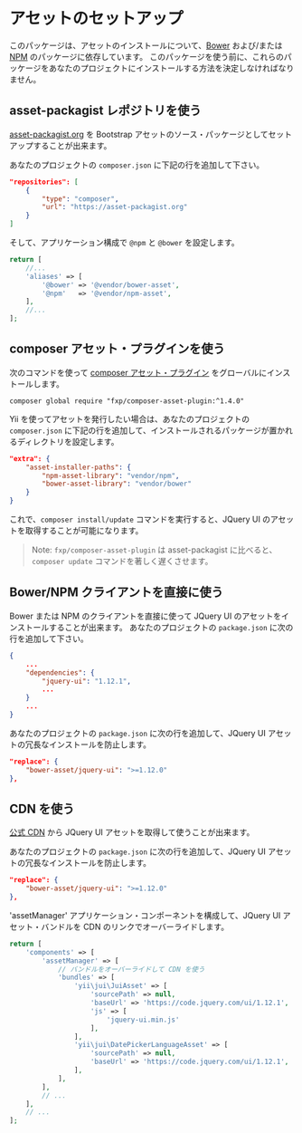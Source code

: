アセットのセットアップ
======================

このパッケージは、アセットのインストールについて、[Bower](http://bower.io/) および/または [NPM](https://www.npmjs.org/) のパッケージに依存しています。
このパッケージを使う前に、これらのパッケージをあなたのプロジェクトにインストールする方法を決定しなければなりません。


## asset-packagist レポジトリを使う

[asset-packagist.org](https://asset-packagist.org) を Bootstrap アセットのソース・パッケージとしてセットアップすることが出来ます。

あなたのプロジェクトの `composer.json` に下記の行を追加して下さい。

```json
"repositories": [
    {
        "type": "composer",
        "url": "https://asset-packagist.org"
    }
]
```

そして、アプリケーション構成で `@npm` と `@bower` を設定します。

```php
return [
    //...
    'aliases' => [
        '@bower' => '@vendor/bower-asset',
        '@npm'   => '@vendor/npm-asset',
    ],
    //...
];
```


## composer アセット・プラグインを使う

次のコマンドを使って [composer アセット・プラグイン](https://github.com/francoispluchino/composer-asset-plugin/) をグローバルにインストールします。

```
composer global require "fxp/composer-asset-plugin:^1.4.0"
```

Yii を使ってアセットを発行したい場合は、あなたのプロジェクトの `composer.json` に下記の行を追加して、インストールされるパッケージが置かれるディレクトリを設定します。

```json
"extra": {
    "asset-installer-paths": {
        "npm-asset-library": "vendor/npm",
        "bower-asset-library": "vendor/bower"
    }
}
```

これで、`composer install/update` コマンドを実行すると、JQuery UI のアセットを取得することが可能になります。

> Note: `fxp/composer-asset-plugin` は asset-packagist に比べると、`composer update` コマンドを著しく遅くさせます。


## Bower/NPM クライアントを直接に使う

Bower または NPM のクライアントを直接に使って JQuery UI のアセットをインストールすることが出来ます。
あなたのプロジェクトの `package.json` に次の行を追加して下さい。

```json
{
    ...
    "dependencies": {
        "jquery-ui": "1.12.1",
        ...
    }
    ...
}
```

あなたのプロジェクトの `package.json` に次の行を追加して、JQuery UI アセットの冗長なインストールを防止します。

```json
"replace": {
    "bower-asset/jquery-ui": ">=1.12.0"
},
```


## CDN を使う

[公式 CDN](https://code.jquery.com/ui/) から JQuery UI アセットを取得して使うことが出来ます。

あなたのプロジェクトの `package.json` に次の行を追加して、JQuery UI アセットの冗長なインストールを防止します。

```json
"replace": {
    "bower-asset/jquery-ui": ">=1.12.0"
},
```

'assetManager' アプリケーション・コンポーネントを構成して、JQuery UI アセット・バンドルを CDN のリンクでオーバーライドします。

```php
return [
    'components' => [
        'assetManager' => [
            // バンドルをオーバーライドして CDN を使う
            'bundles' => [
                'yii\jui\JuiAsset' => [
                    'sourcePath' => null,
                    'baseUrl' => 'https://code.jquery.com/ui/1.12.1',
                    'js' => [
                        'jquery-ui.min.js'
                    ],
                ],
                'yii\jui\DatePickerLanguageAsset' => [
                    'sourcePath' => null,
                    'baseUrl' => 'https://code.jquery.com/ui/1.12.1',
                ],
            ],
        ],
        // ...
    ],
    // ...
];
```
